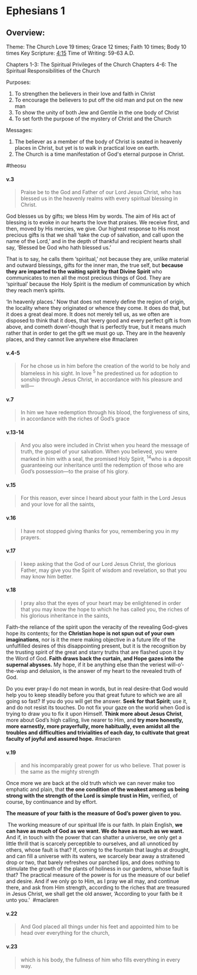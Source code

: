 # Ephesians 1

## Overview:
Theme: The Church
Love 19 times; Grace 12 times; Faith 10 times; Body 10 times
Key Scripture: [4:15](Ephesians4#v.15)
Time of Writing: 59-63 A.D.

Chapters 1-3: The Spiritual Privileges of the Church
Chapters 4-6: The Spiritual Responsibilities of the Church

Purposes:
1. To strengthen the believers in their love and faith in Christ
2. To encourage the believers to put off the old man and put on the new man
3. To show the unity of both Jew and Gentile in the one body of Christ
4. To set forth the purpose of the mystery of Christ and the Church

Messages:
1. The believer as a member of the body of Christ is seated in heavenly places in Christ, but yet is to walk in practical love on earth.
2. The Church is a time manifestation of God's eternal purpose in Christ.

#theosu 

#### v.3
>Praise be to the God and Father of our Lord Jesus Christ, who has blessed us in the heavenly realms with every spiritual blessing in Christ.

God blesses us by gifts; we bless Him by words. The aim of His act of blessing is to evoke in our hearts the love that praises. We receive first, and then, moved by His mercies, we give. Our highest response to His most precious gifts is that we shall ‘take the cup of salvation, and call upon the name of the Lord,’ and in the depth of thankful and recipient hearts shall say, ‘Blessed be God who hath blessed us.’

That is to say, he calls them ‘spiritual,’ not because they are, unlike material and outward blessings, gifts for the inner man, the true self, but **because they are imparted to the waiting spirit by that Divine Spirit** who communicates to men all the most precious things of God. They are ‘spiritual’ because the Holy Spirit is the medium of communication by which they reach men’s spirits.

‘In heavenly places.’ Now that does not merely define the region of origin, the locality where they originated or whence they come. It does do that, but it does a great deal more. It does not merely tell us, as we often are disposed to think that it does, that ‘every good and every perfect gift is from above, and cometh down’-though that is perfectly true, but it means much rather that in order to get the gift we must go up. They are in the heavenly places, and they cannot live anywhere else
#maclaren 

#### v.4-5
>For he chose us in him before the creation of the world to be holy and blameless in his sight. In love <sup>5</sup> he predestined us for adoption to sonship through Jesus Christ, in accordance with his pleasure and will—

#### v.7
>In him we have redemption through his blood, the forgiveness of sins, in accordance with the riches of God’s grace

#### v.13-14
>And you also were included in Christ when you heard the message of truth, the gospel of your salvation. When you believed, you were marked in him with a seal, the promised Holy Spirit, <sup>14</sup>who is a deposit guaranteeing our inheritance until the redemption of those who are God’s possession—to the praise of his glory.

#### v.15
>For this reason, ever since I heard about your faith in the Lord Jesus and your love for all the saints,

#### v.16
>I have not stopped giving thanks for you, remembering you in my prayers.

#### v.17
>I keep asking that the God of our Lord Jesus Christ, the glorious Father, may give you the Spirit of wisdom and revelation, so that you may know him better.

#### v.18
>I pray also that the eyes of your heart may be enlightened in order that you may know the hope to which he has called you, the riches of his glorious inheritance in the saints,

Faith-the reliance of the spirit upon the veracity of the revealing God-gives hope its contents; for the **Christian hope is not spun out of your own imaginations**, nor is it the mere making objective in a future life of the unfulfilled desires of this disappointing present, but it is the recognition by the trusting spirit of the great and starry truths that are flashed upon it by the Word of God. **Faith draws back the curtain, and Hope gazes into the supernal abysses.** My hope, if it be anything else than the veriest will-o’-the-wisp and delusion, is the answer of my heart to the revealed truth of God.

Do you ever pray-I do not mean in words, but in real desire-that God would help you to keep steadily before you that great future to which we are all going so fast? If you do you will get the answer. **Seek for that Spirit**; use it, and do not resist its touches. Do not fix your gaze on the world when God is trying to draw you to fix it upon Himself. **Think more about Jesus Christ**, more about God’s high calling, live nearer to Him, and **try more honestly, more earnestly, more prayerfully, more habitually, even amidst all the troubles and difficulties and trivialities of each day, to cultivate that great faculty of joyful and assured hope.**
#maclaren 

#### v.19
>and his incomparably great power for us who believe. That power is the same as the mighty strength

Once more we are back at the old truth which we can never make too emphatic and plain, that **the one condition of the weakest among us being strong with the strength of the Lord is simple trust in Him,** verified, of course, by continuance and by effort.

**The measure of your faith is the measure of God’s power given to you.**

 The working measure of our spiritual life is our faith. In plain English, **we can have as much of God as we want. We do have as much as we want.** And if, in touch with the power that can shatter a universe, we only get a little thrill that is scarcely perceptible to ourselves, and all unnoticed by others, whose fault is that? If, coming to the fountain that laughs at drought, and can fill a universe with its waters, we scarcely bear away a straitened drop or two, that barely refreshes our parched lips, and does nothing to stimulate the growth of the plants of holiness in our gardens, whose fault is that? The practical measure of the power is for us the measure of our belief and desire. And if we only go to Him, as I pray we all may, and continue there, and ask from Him strength, according to the riches that are treasured in Jesus Christ, we shall get the old answer, ‘According to your faith be it unto you.'
 #maclaren 

#### v.22
>And God placed all things under his feet and appointed him to be head over everything for the church,

#### v.23
>which is his body, the fullness of him who fills everything in every way.

